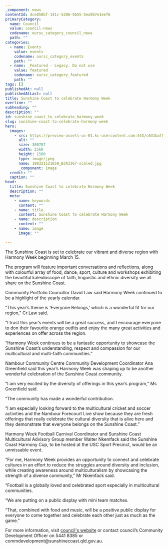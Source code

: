 ```yaml
---
_component: news
contentId: 4ce858bf-141c-5286-9b55-5ea9b7e1eef6
primaryCategory:
  name: Council
  value: council-news
  codename: oursc_category_council_news
  path: ""
categories:
  - name: Events
    value: events
    codename: oursc_category_events
    path: ""
  - name: _Featured - Legacy. Do not use
    value: featured
    codename: oursc_category_featured
    path: ""
tags: []
publishedAt: null
publishedAtLast: null
title: Sunshine Coast to celebrate Harmony Week
overline: ""
subheading: ""
description: ""
id: sunshine_coast_to_celebrate_harmony_week
slug: sunshine-coast-to-celebrate-harmony-week
hero:
  images:
    - src: https://preview-assets-us-01.kc-usercontent.com:443/c631baf8-1b46-001f-580c-d0001b68b4a8/010b1aa4-3be0-407b-bfe0-37e3e148f197/180321121659_BJA3367-scaled.jpg
      alt: ""
      size: 380787
      width: 2560
      height: 1500
      type: image/jpeg
      name: 180321121659_BJA3367-scaled.jpg
      _component: image
  credit: ""
  caption: ""
head:
  title: Sunshine Coast to celebrate Harmony Week
  description: ""
  meta:
    - name: keywords
      content: ""
    - name: title
      content: Sunshine Coast to celebrate Harmony Week
    - name: description
      content: ""
    - name: image
      image: ""

---
```

The Sunshine Coast is set to celebrate our vibrant and diverse region with Harmony Week beginning March 15.

The program will feature important conversations and reflections, along with colourful array of food, dance, sport, culture and workshops exhibiting the beautiful kaleidoscope of faith, linguistic and ethnic diversity we all share on the Sunshine Coast.

Community Portfolio Councillor David Law said Harmony Week continued to be a highlight of the yearly calendar.

“This year’s theme is ‘Everyone Belongs,’ which is a wonderful fit for our region,” Cr Law said.

“I trust this year’s events will be a great success, and I encourage everyone to don their favourite orange outfits and enjoy the many great activities and experiences on offer across the region.

“Harmony Week continues to be a fantastic opportunity to showcase the Sunshine Coast’s understanding, respect and compassion for our multicultural and multi-faith communities.”

Nambour Community Centre Community Development Coordinator Ana Greenfield said this year’s Harmony Week was shaping up to be another wonderful celebration of the Sunshine Coast community.  

“I am very excited by the diversity of offerings in this year’s program,” Ms Greenfield said.

“The community has made a wonderful contribution.

“I am especially looking forward to the multicultural cricket and soccer activities and the Nambour Forecourt Live show because they are fresh offerings that really celebrate the cultural diversity that is alive here and they demonstrate that everyone belongs on the Sunshine Coast.”

Harmony Week Football Carnival Coordinator and Sunshine Coast Multicultural Advisory Group member Walter Nkemfack said the Sunshine Coast Harmony Cup, to be hosted at the USC Sport Precinct, would be an unmissable event.

“For me, Harmony Week provides an opportunity to connect and celebrate cultures in an effort to reduce the struggles around diversity and inclusion, while creating awareness around multiculturalism by showcasing the strength of a diverse community,” Mr Nkemfack said.

“Football is a globally loved and celebrated sport especially in multicultural communities.

“We are putting on a public display with mini team matches.

“That, combined with food and music, will be a positive public display for everyone to come together and celebrate each other just as much as the game.”

For more information, visit [council's website](http://www.sunshinecoast.qld.gov.au/harmonyweek)
&#x20;or contact council’s Community Development Officer on 5441 8385 or commdevelopment\@sunshinecoast.qld.gov.au.
